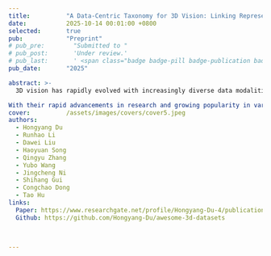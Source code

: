 ```yaml
---
title:          "A Data-Centric Taxonomy for 3D Vision: Linking Representations, Augmentation, and State-of-the-Art Learning Paradigms"
date:           2025-10-14 00:01:00 +0800
selected:       true
pub:            "Preprint"
# pub_pre:        "Submitted to "
# pub_post:       'Under review.'
# pub_last:       ' <span class="badge badge-pill badge-publication badge-success">Oral</span>'
pub_date:       "2025"

abstract: >-
  3D vision has rapidly evolved with increasingly diverse data modalities, learning paradigms, and modeling strategies. However, the field remains fragmented across representations and benchmarks, making it difficult to establish unified perspectives on efficiency, fidelity, and scalability. This work provides a data-centric taxonomy of 3D vision, connecting geometric representations, datasets, and learning frameworks within a single conceptual map. We analyze structural trade-offs among major data forms, including point clouds, meshes, voxels, implicit fields, and 3D Gaussians, and discuss how benchmark design and supervision regimes shape recent advances such as 2D-supervised 3D learning, implicit neural representations, and 4D world modeling. Through this integrative perspective, we clarify the relationships between representations and downstream applications in reconstruction, generation, and video modeling, offering a consolidated view of emerging trends toward efficiency-fidelity balance and multimodal geometric grounding.

With their rapid advancements in research and growing popularity in various applications, we provide a comprehensive survey of VLMs. Specifically, we provide a systematic overview of VLMs in the following aspects:
cover:          /assets/images/covers/cover5.jpeg
authors:
  - Hongyang Du
  - Runhao Li
  - Dawei Liu
  - Haoyuan Song
  - Qingyu Zhang
  - Yubo Wang
  - Jingcheng Ni
  - Shihang Gui
  - Congchao Dong
  - Tao Hu
links:
  Paper: https://www.researchgate.net/profile/Hongyang-Du-4/publication/396466365_A_Data-Centric_Taxonomy_for_3D_Vision_Linking_Representations_Augmentation_and_State-of-the-Art_Learning_Paradigms/links/68ee6496ffdca73694b7e5ae/A-Data-Centric-Taxonomy-for-3D-Vision-Linking-Representations-Augmentation-and-State-of-the-Art-Learning-Paradigms.pdf
  Github: https://github.com/Hongyang-Du/awesome-3d-datasets

  
  
---
```

